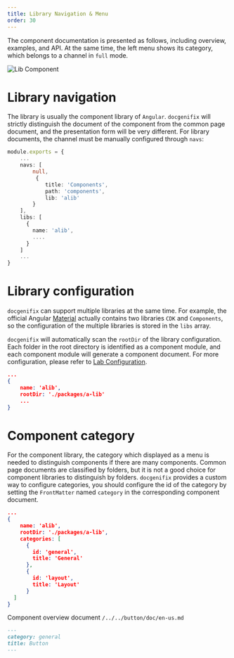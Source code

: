 ```yaml
---
title: Library Navigation & Menu
order: 30
---
```


The component documentation is presented as follows, including overview, examples, and API. At the same time, the left menu shows its category, which belongs to a channel in `full` mode.

![Lib Component](assets/images/lib-component.png)

# Library navigation
The library is usually the component library of `Angular`. `docgenifix` will strictly distinguish the document of the component from the common page document, and the presentation form will be very different.
For library documents, the channel must be manually configured through `navs`:

```ts
module.exports = {
    ...
    navs: [
        null,
         {
            title: 'Components',
            path: 'components',
            lib: 'alib'
        }
    ],
    libs: [ 
      {
        name: 'alib',
        ....
      } 
    ]
    ...
}
```

# Library configuration
`docgenifix` can support multiple libraries at the same time. For example, the official Angular [Material](https://material.angular.io/) actually contains two libraries `CDK` and `Components`, so the configuration of the multiple libraries is stored in the `libs` array.

`docgenifix` will automatically scan the `rootDir` of the library configuration. Each folder in the root directory is identified as a component module, and each component module will generate a component document. For more configuration, please refer to [Lab Configuration](configuration/lib).

```json
...
{
    name: 'alib',
    rootDir: './packages/a-lib'
    ...
}
```

# Component category
For the component library, the category which displayed as a menu is needed to distinguish components if there are many components. Common page documents are classified by folders, but it is not a good choice for component libraries to distinguish by folders. `docgenifix` provides a custom way to configure categories, you should configure the id of the category by setting the `FrontMatter` named `category` in the corresponding component document.

```json
...
{
    name: 'alib',
    rootDir: './packages/a-lib',
    categories: [
      {
        id: 'general',
        title: 'General'
      },
      {
        id: 'layout',
        title: 'Layout'
      }
  ]
}
```

Component overview document `/../../button/doc/en-us.md`
```md
---
category: general
title: Button
---
```
